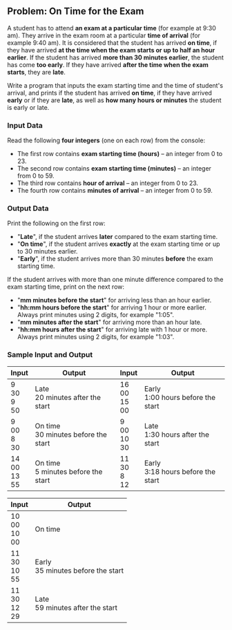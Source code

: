 ## Problem: On Time for the Exam

A student has to attend **an exam at a particular time** (for example at 9:30 am). They arrive in the exam room at a particular **time of arrival** (for example 9:40 am). It is considered that the student has arrived **on time**, if they have arrived **at the time when the exam starts or up to half an hour earlier**. If the student has arrived **more than 30 minutes earlier**, the student has come **too early**. If they have arrived **after the time when the exam starts**, they are **late**. 

Write a program that inputs the exam starting time and the time of student's arrival, and prints if the student has arrived **on time**, if they have arrived **early** or if they are **late**, as well as **how many hours or minutes** the student is early or late.

### Input Data

Read the following **four integers** (one on each row) from the console:

- The first row contains **exam starting time (hours)** – an integer from 0 to 23.
- The second row contains **exam starting time (minutes)** – an integer from 0 to 59.
- The third row contains **hour of arrival** – an integer from 0 to 23.
- The fourth row contains **minutes of arrival** – an integer from 0 to 59.

### Output Data

Print the following on the first row:

- "**Late**", if the student arrives **later** compared to the exam starting time.
- "**On time**", if the student arrives **exactly** at the exam starting time or up to 30 minutes earlier.
- "**Early**", if the student arrives more than 30 minutes **before** the exam starting time.

If the student arrives with more than one minute difference compared to the exam starting time, print on the next row:

- "**mm minutes before the start**" for arriving less than an hour earlier.
- "**hh:mm hours before the start**" for arriving 1 hour or more earlier. Always print minutes using 2 digits, for example "1:05".
- "**mm minutes after the start**" for arriving more than an hour late.
- "**hh:mm hours after the start**" for arriving late with 1 hour or more. Always print minutes using 2 digits, for example "1:03".

### Sample Input and Output

| Input | Output | Input | Output |
| --- | --- | --- | --- |
|9<br>30<br>9<br>50|Late<br>20 minutes after the start|16<br>00<br>15<br>00|Early<br>1:00 hours before the start|
|9<br>00<br>8<br>30|On time<br>30 minutes before the start|9<br>00<br>10<br>30|Late<br>1:30 hours after the start|
|14<br>00<br>13<br>55|On time<br>5 minutes before the start|11<br>30<br>8<br>12|Early<br>3:18 hours before the start|


| Input | Output | 
| --- | --- |
|10<br>00<br>10<br>00|On time|
|11<br>30<br>10<br>55|Early<br>35 minutes before the start|
|11<br>30<br>12<br>29|Late<br>59 minutes after the start|
